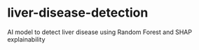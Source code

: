 # liver-disease-detection
AI model to detect liver disease using Random Forest and SHAP explainability
